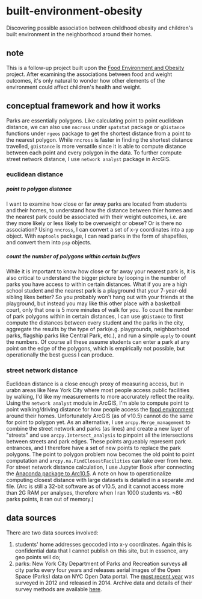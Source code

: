 # built-environment-obesity
Discovering possible association between childhood obesity and children's built environment in the neighborhood around their homes.

## note
This is a follow-up project built upon the [Food Environment and Obesity](https://github.com/eriliawu/food-environment-obesity/blob/master/README.md#note) project. After examining the associations between food and weight outcomes, it's only natural to wonder how other elements of the environment could affect children's health and weight.

## conceptual framework and how it works
Parks are essentially polygons. Like calculating point to point euclidean distance, we can also use `nncross` under `spatstat` package or `gDistance` functions under `rgeos` package to get the shortest distance from a point to the nearest polygon. While `nncross` is faster in finding the shortest distance travelled, `gDistance` is more versatile since it is able to compute distance between each point and every polygon in the data. To further compute street network distance, I use `network analyst` package in ArcGIS.
### euclidean distance
##### point to polygon distance
I want to examine how close or far away parks are located from students and their homes, to understand how the distance between thier homes and the nearest park could be associated with their weight outcomes, i.e. are they more likely or less likely to be overweight or obese? Or is there no association? Using `nncross`, I can convert a set of x-y coordinates into a `ppp` object. With `maptools` package, I can read parks in the form of shapefiles, and convert them into `psp` objects.
##### count the number of polygons within certain buffers
While it is important to know how close or far away your nearest park is, it is also critical to understand the bigger picture by looping in the number of parks you have access to within certain distances. What if you are a high school student and the nearest park is a playground that your 7-year-old sibling likes better? So you probably won't hang out with your friends at the playground, but instead you may like this other place with a basketball court, only that one is 5 more minutes of walk for you. To count the number of park polygons within in certain distances, I can use `gDistance` to first compute the distances between every student and the parks in the city, aggregate the results by the type of park(e.g. playgrounds, neighborhood parks, flagship parks like Central Park, etc.), and run a simple `apply` to count the numbers. Of course all these assume students can enter a park at any point on the edge of the polygons, which is empirically not possible, but operationally the best guess I can produce.
### street network distance
Euclidean distance is a close enough proxy of measuring access, but in urabn areas like New York City where most people access public facilities by walking, I'd like my measurements to more accrurately reflect the reality. Using the `network analyst` module in ArcGIS, I'm able to compute point to point walking/driving distance for how people access the [food environment](https://github.com/eriliawu/food-environment-obesity) around their homes. Unfortunately ArcGIS (as of v10.5) cannot do the same for point to polygon yet. As an alternative, I use `arcpy.Merge_management` to combine the street network and parks (as lines) and create a new layer of "streets" and use `arcpy.Intersect_analysis` to pinpoint all the intersections between streets and park edges. These points argueably represent park entrances, and I therefore have a set of new points to replace the park polygons. The point to polygon problem now becomes the old point to point computation and `arcpy.na.FindClosestFacilities` can take over from here. For street network distance calculation, I use Jupyter Book after connecting the [Anaconda package to Arc10.5](https://gis.stackexchange.com/questions/119503/getting-arcpy-to-work-with-anaconda#119507). A note on how to operationalize computing closest distance with large datasets is detailed in a separate .md file. (Arc is still a 32-bit software as of v10.5, and it cannot access more than 2G RAM per analyses, therefore when I ran 1000 students vs. ~80 parks points, it ran out of memory.)

## data sources
There are two data sources involved:
1) students' home addresses geocoded into x-y coordinates. Again this is confidential data that I cannot publish on this site, but in essence, any geo points will do;
2) parks: New York City Department of Parks and Recreation surveys all city parks every four years and releases aerial images of the Open Space (Parks) data on NYC Open Data portal. The [most recent year](https://data.cityofnewyork.us/Recreation/Open-Space-Parks-/g84h-jbjm/data) was surveyed in 2012 and released in 2014. Archive data and details of their survey methods are available [here](https://github.com/CityOfNewYork/nyc-planimetrics/blob/master/Capture_Rules.md).
